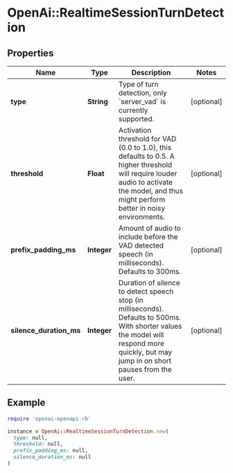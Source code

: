 # OpenAi::RealtimeSessionTurnDetection

## Properties

| Name | Type | Description | Notes |
| ---- | ---- | ----------- | ----- |
| **type** | **String** | Type of turn detection, only &#x60;server_vad&#x60; is currently supported.  | [optional] |
| **threshold** | **Float** | Activation threshold for VAD (0.0 to 1.0), this defaults to 0.5. A  higher threshold will require louder audio to activate the model, and  thus might perform better in noisy environments.  | [optional] |
| **prefix_padding_ms** | **Integer** | Amount of audio to include before the VAD detected speech (in  milliseconds). Defaults to 300ms.  | [optional] |
| **silence_duration_ms** | **Integer** | Duration of silence to detect speech stop (in milliseconds). Defaults  to 500ms. With shorter values the model will respond more quickly,  but may jump in on short pauses from the user.  | [optional] |

## Example

```ruby
require 'openai-openapi-rb'

instance = OpenAi::RealtimeSessionTurnDetection.new(
  type: null,
  threshold: null,
  prefix_padding_ms: null,
  silence_duration_ms: null
)
```

